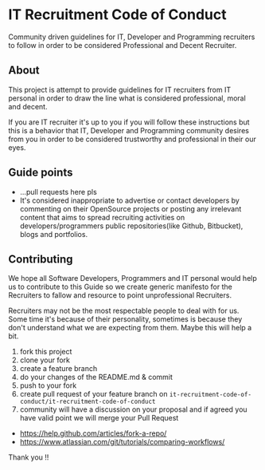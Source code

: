 # IT Recruitment Code of Conduct

Community driven guidelines for IT, Developer and Programming recruiters
to follow in order to be considered Professional and Decent Recruiter.

## About

This project is attempt to provide guidelines for IT recruiters
from IT personal in order to draw the line what is considered
professional, moral and decent.

If you are IT recruiter it's up to you if you will follow these instructions but
this is a behavior that IT, Developer and Programming community desires from you
in order to be considered trustworthy and professional in their our
eyes.

## Guide points

* ...pull requests here pls
* It's considered inappropriate to advertise or contact developers by
  commenting on their OpenSource projects or posting any irrelevant content that aims
  to spread recruiting activities on
  developers/programmers public repositories(like Github, Bitbucket), blogs and portfolios.

## Contributing

We hope all Software Developers, Programmers and IT personal would help
us to contribute to this Guide so we create generic manifesto for the
Recruiters to fallow and resource to point unprofessional Recruiters.

Recruiters may not be the most respectable people to deal with for us.
Some time it's because of their personality,
sometimes is because they don't understand what we are expecting from
them.  Maybe this will help a bit.

1. fork this project
2. clone your fork
3. create a feature branch
4. do your changes of the README.md & commit
5. push to your fork
6. create pull request of your feature branch on `it-recruitment-code-of-conduct/it-recruitment-code-of-conduct`
7. community will have a discussion on your proposal and if agreed you
   have valid point we will merge your Pull Request

* https://help.github.com/articles/fork-a-repo/
* https://www.atlassian.com/git/tutorials/comparing-workflows/

Thank you !!
